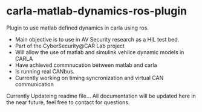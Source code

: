 # carla-matlab-dynamics-ros-plugin
Plugin to use matlab defined dynamics in carla using ros.
- Main objective is to use in AV Security research as a HIL test bed.
- Part of the CyberSecurity@CAR Lab project
- Will allow the use of matlab and simulink vehilce dynamic models in CARLA
- Have achieved commnucation between matlab and carla
- Is running real CANbus.
- Currently working on timing syncronization and virtual CAN communication

Currently Updateing readme file... All documentation will be updated here in the near future, feel free to contact for questions.

